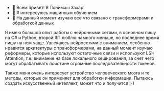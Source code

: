 - 👋 Всем привет! Я Понимаш Захар!
- 👀 Я интересуюсь машинным обучением
- 🌱 На данный момент изучаю все что связано с трансформерами и обработкой данных


Я имею большой опыт работы с нейронными сетями, в основном пишу на C# и Python, второй ЯП люблю намного меньше, но последнее время пишу на нем чаще. Увлекаюсь нейросетями с вниманием,
особенно нравится архитектуры с трансформерами, на данный момент изучаю реформеры, которые используют остаточные связи и используют LSH Attention, т.е. внимание на базе локального хеширования, за счет чего 
могут обрабатывать поистине огромные последовательности токенов.

Также меня очень интересует устройство человеческого мозга и те методы, которые он применяет для обработки информации. Пытаюсь создать искусственный интеллект, может что и получится :-)

<!---
zaharPonimash/zaharPonimash is a ✨ special ✨ repository because its `README.md` (this file) appears on your GitHub profile.
You can click the Preview link to take a look at your changes.
--->
